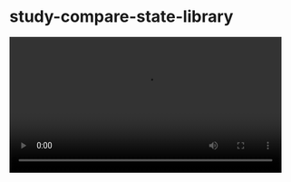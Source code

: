 # study-compare-state-library

<video width="480" src="https://user-images.githubusercontent.com/42943992/215800242-ca816799-af1f-4fc6-b642-23ff992b1a22.mov" />

